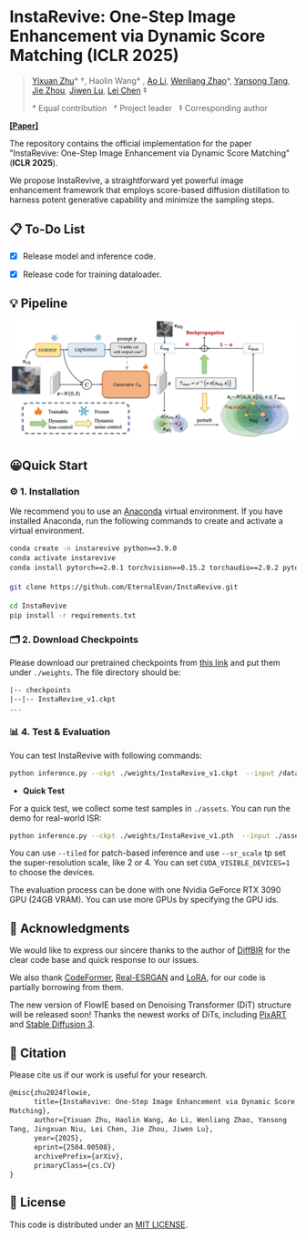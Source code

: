 # InstaRevive: One-Step Image Enhancement via Dynamic Score Matching (ICLR 2025)

> [Yixuan Zhu](https://eternalevan.github.io/)\* $\dagger$, Haolin Wang\* , [Ao Li](https://rammusleo.github.io/), [Wenliang Zhao](https://wl-zhao.github.io/)\*, [Yansong Tang](https://andytang15.github.io/), [Jie Zhou](https://scholar.google.com/citations?user=6a79aPwAAAAJ&hl=en&authuser=1), [Jiwen Lu](http://ivg.au.tsinghua.edu.cn/Jiwen_Lu/), [Lei Chen](https://andytang15.github.io/) $\ddagger$
> 
> \* Equal contribution &nbsp; $\dagger$ Project leader &nbsp; $\ddagger$ Corresponding author

[**[Paper]**](https://openreview.net/pdf?id=G1CN7R5qwE)

The repository contains the official implementation for the paper "InstaRevive: One-Step Image Enhancement via Dynamic Score Matching" (**ICLR 2025**).

We propose InstaRevive, a straightforward yet powerful image enhancement framework that employs score-based diffusion distillation to harness potent generative capability and minimize the sampling steps.

## 📋 To-Do List

* [x] Release model and inference code.
* [x] Release code for training dataloader.


## 💡 Pipeline

![](./assets/pipeline.png)

<!-- ## ⭐️ Performance
Coming soon! -->


## 😀Quick Start
### ⚙️ 1. Installation

We recommend you to use an [Anaconda](https://www.anaconda.com/) virtual environment. If you have installed Anaconda, run the following commands to create and activate a virtual environment.
``` bash
conda create -n instarevive python==3.9.0
conda activate instarevive
conda install pytorch==2.0.1 torchvision==0.15.2 torchaudio==2.0.2 pytorch-cuda=11.7 -c pytorch -c nvidia

git clone https://github.com/EternalEvan/InstaRevive.git

cd InstaRevive
pip install -r requirements.txt
```

### 🗂️ 2. Download Checkpoints

Please download our pretrained checkpoints from [this link](https://cloud.tsinghua.edu.cn/d/ae6cf15eb5984d3db933/) and put them under `./weights`. The file directory should be:

```
|-- checkpoints
|--|-- InstaRevive_v1.ckpt
...
```

### 📊 4. Test & Evaluation

You can test InstaRevive with following commands:

```bash
python inference.py --ckpt ./weights/InstaRevive_v1.ckpt  --input /data/testdata/  --output ./outputs/bsr_exp --sr_scale 4
```
- **Quick Test**

For a quick test, we collect some test samples in `./assets`. You can run the demo for real-world ISR:
```bash
python inference.py --ckpt ./weights/InstaRevive_v1.pth  --input ./assets/inputs/  --output ./outputs/bsr_exp --tiled --sr_scale 1
```
You can use `--tiled` for patch-based inference and use `--sr_scale` tp set the super-resolution scale, like 2 or 4. You can set `CUDA_VISIBLE_DEVICES=1` to choose the devices.
<!--```bash
CUDA_VISIBLE_DEVICES=0 \
torchrun \
--master_port 29591 \
--nproc_per_node 1 \
eval.py \
--cfg ./configs/main_train.yml \
--exp_id="main_train" \
--distributed \
```-->

The evaluation process can be done with one Nvidia GeForce RTX 3090 GPU (24GB VRAM). You can use more GPUs by specifying the GPU ids.


## 🫰 Acknowledgments

We would like to express our sincere thanks to the author of [DiffBIR](https://github.com/XPixelGroup/DiffBIR) for the clear code base and quick response to our issues. 

We also thank [CodeFormer](https://github.com/sczhou/CodeFormer), [Real-ESRGAN](https://github.com/xinntao/Real-ESRGAN) and [LoRA](https://github.com/cloneofsimo/lora), for our code is partially borrowing from them.

The new version of FlowIE based on Denoising Transformer (DiT) structure will be released soon! Thanks the newest works of DiTs, including [PixART](https://github.com/PixArt-alpha/PixArt-sigma) and [Stable Diffusion 3](https://huggingface.co/stabilityai/stable-diffusion-3-medium).

## 🔖 Citation
Please cite us if our work is useful for your research.

```
@misc{zhu2024flowie,
      title={InstaRevive: One-Step Image Enhancement via Dynamic Score Matching}, 
      author={Yixuan Zhu, Haolin Wang, Ao Li, Wenliang Zhao, Yansong Tang, Jingxuan Niu, Lei Chen, Jie Zhou, Jiwen Lu},
      year={2025},
      eprint={2504.00508},
      archivePrefix={arXiv},
      primaryClass={cs.CV}
}
```
## 🔑 License

This code is distributed under an [MIT LICENSE](./LICENSE).

